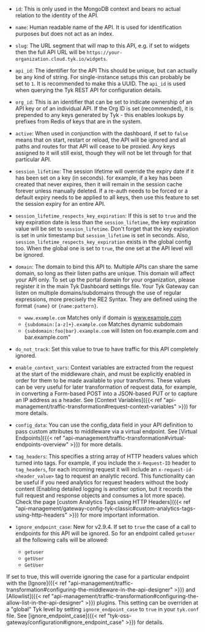 ---
---


*   `id`: This is only used in the MongoDB context and bears no actual relation to the identity of the API.

*   `name`: Human readable name of the API. It is used for identification purposes but does not act as an index.

*   `slug`: The URL segment that will map to this API, e.g. if set to widgets then the full API URL will be `https://your-organization.cloud.tyk.io/widgets`.

*   `api_id`: The identifier for the API This should be unique, but can actually be any kind of string. For single-instance setups this can probably be set to `1`. It is recommended to make this a UUID. The `api_id` is used when querying the Tyk REST API for configuration details.

*   `org_id`: This is an identifier that can be set to indicate ownership of an API key or of an individual API. If the Org ID is set (recommended), it is prepended to any keys generated by Tyk - this enables lookups by prefixes from Redis of keys that are in the system.

*   `active`: When used in conjunction with the dashboard, if set to `false` means that on start, restart or reload, the API will be ignored and all paths and routes for that API will cease to be proxied. Any keys assigned to it will still exist, though they will not be let through for that particular API.

*   `session_lifetime`: The session lifetime will override the expiry date if it has been set on a key (in seconds). for example, if a key has been created that never expires, then it will remain in the session cache forever unless manually deleted. If a re-auth needs to be forced or a default expiry needs to be applied to all keys, then use this feature to set the session expiry for an entire API.

*   `session_lifetime_respects_key_expiration`: If this is set to `true` and the key expiration date is less than the `session_lifetime`, the key expiration value will be set to `session_lifetime`. Don't forget that the key expiration is set in unix timestamp but `session_lifetime` is set in seconds. Also, `session_lifetime_respects_key_expiration` exists in the global config too. When the global one is set to `true`, the one set at the API level will be ignored.

* `domain`: The domain to bind this API to. Multiple APIs can share the same domain, so long as their listen paths are unique.
This domain will affect your API only. To set up the portal domain for your organization, please register it in the main Tyk Dashboard settings file. 
Your Tyk Gateway can listen on multiple domains/subdomains through the use of regular expressions, more precisely the RE2 Syntax. They are defined using the format `{name}` or `{name:pattern}`. 
  * `www.example.com` Matches only if domain is www.example.com
  * `{subdomain:[a-z]+}.example.com` Matches dynamic subdomain
  * `{subdomain:foo|bar}.example.com` will listen on foo.example.com and bar.example.com"

* `do_not_track`: Set this value to true to have traffic for this API completely ignored.

* `enable_context_vars`: Context variables are extracted from the request at the start of the middleware chain, and must be explicitly enabled in order for them to be made available to your transforms. These values can be very useful for later transformation of request data, for example, in converting a Form-based POST into a JSON-based PUT or to capture an IP address as a header. See [Context Variables]({{< ref "api-management/traffic-transformation#request-context-variables" >}}) for more details.

* `config_data`: You can use the config_data field in your API definition to pass custom attributes to middleware via a virtual endpoint. See [Virtual Endpoints]({{< ref "api-management/traffic-transformation#virtual-endpoints-overview" >}}) for more details.

* `tag_headers`: This specifies a string array of HTTP headers values which turned into tags. For example, if you include the `X-Request-ID` header to `tag_headers`, for each incoming request it will include an `x-request-id-<header_value>` tag to request an analytic record. This functionality can be useful if you need analytics for request headers without the body content (Enabling detailed logging is another option, but it records the full request and response objects and consumes a lot more space). Check the page [custom Analytics Tags using HTTP Headers]({{< ref "api-management/gateway-config-tyk-classic#custom-analytics-tags-using-http-headers" >}}) for more important information.

* `ignore_endpoint_case`: New for v2.9.4. If set to `true` the case of a call to endpoints for this API will be ignored. So for an endpoint called `getuser` all the following calls will be allowed:
 
  * `getuser`
  * `getUser`
  * `GetUser`

If set to true, this will override ignoring the case for a particular endpoint with the [Ignore]({{< ref "api-management/traffic-transformation#configuring-the-middleware-in-the-api-designer" >}}) and [Allowlist]({{< ref "api-management/traffic-transformation#configuring-the-allow-list-in-the-api-designer" >}}) plugins. This setting can be overriden at a "global" Tyk level by setting `ignore_endpoint_case` to `true` in your `tyk.conf` file. See [ignore_endpoint_case]({{< ref "tyk-oss-gateway/configuration#ignore_endpoint_case" >}}) for details.
